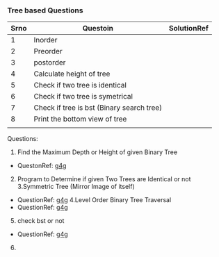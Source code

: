 ### Tree based Questions

| Srno | Questoin                                  | SolutionRef |
|------|-------------------------------------------|-------------|
| 1    | Inorder                                   |             |
| 2    | Preorder                                  |            |
| 3    | postorder                                 |          |
| 4    | Calculate height of tree                  |             |
| 5    | Check if two tree is identical            |             |
| 6    | Check if two tree is symetrical           |             |
| 7    | Check if tree is bst (Binary search tree) |             |
| 8    | Print the bottom view of tree             |             |
|      |                                           |             |


Questions: 
1. Find the Maximum Depth or Height of given Binary Tree
- QuestonRef:  [g4g](https://www.geeksforgeeks.org/find-the-maximum-depth-or-height-of-a-tree/)
2. Program to Determine if given Two Trees are Identical or not
3.Symmetric Tree (Mirror Image of itself)
- QuestionRef: [g4g](https://www.geeksforgeeks.org/symmetric-tree-tree-which-is-mirror-image-of-itself/)
4.Level Order Binary Tree Traversal
- QuestionRef: [g4g](https://www.geeksforgeeks.org/level-order-tree-traversal/)
5. check bst or not 
- QuestionRef: [g4g](https://www.techiedelight.com/determine-given-binary-tree-is-a-bst-or-not/)
6. 
